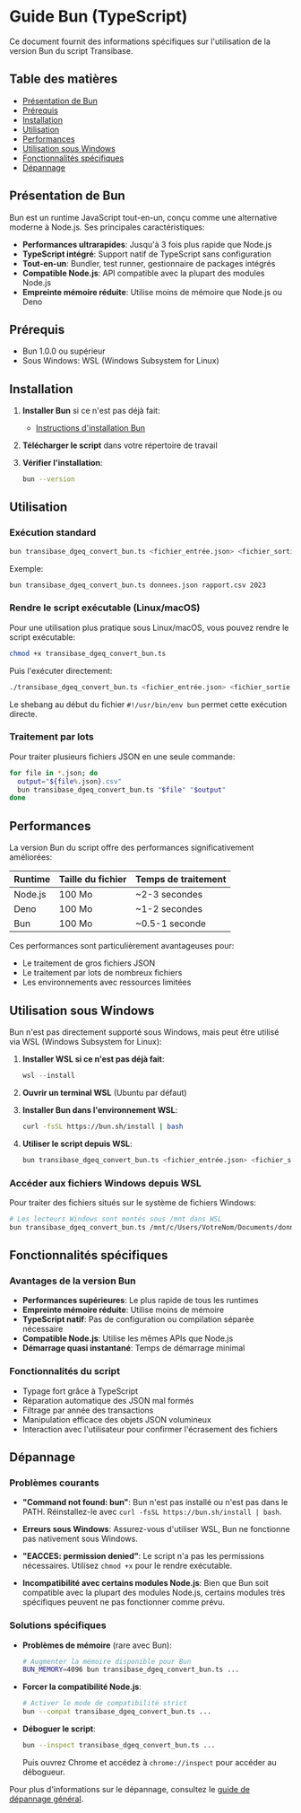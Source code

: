 # Guide Bun (TypeScript)

Ce document fournit des informations spécifiques sur l'utilisation de la version Bun du script Transibase.

## Table des matières

- [Présentation de Bun](#présentation-de-bun)
- [Prérequis](#prérequis)
- [Installation](#installation)
- [Utilisation](#utilisation)
- [Performances](#performances)
- [Utilisation sous Windows](#utilisation-sous-windows)
- [Fonctionnalités spécifiques](#fonctionnalités-spécifiques)
- [Dépannage](#dépannage)

## Présentation de Bun

Bun est un runtime JavaScript tout-en-un, conçu comme une alternative moderne à Node.js. Ses principales caractéristiques:

- **Performances ultrarapides**: Jusqu'à 3 fois plus rapide que Node.js
- **TypeScript intégré**: Support natif de TypeScript sans configuration
- **Tout-en-un**: Bundler, test runner, gestionnaire de packages intégrés
- **Compatible Node.js**: API compatible avec la plupart des modules Node.js
- **Empreinte mémoire réduite**: Utilise moins de mémoire que Node.js ou Deno

## Prérequis

- Bun 1.0.0 ou supérieur
- Sous Windows: WSL (Windows Subsystem for Linux)

## Installation

1. **Installer Bun** si ce n'est pas déjà fait:
   - [Instructions d'installation Bun](/doc/installation.md#bun)

2. **Télécharger le script** dans votre répertoire de travail

3. **Vérifier l'installation**:
   ```bash
   bun --version
   ```

## Utilisation

### Exécution standard

```bash
bun transibase_dgeq_convert_bun.ts <fichier_entrée.json> <fichier_sortie.csv> [année]
```

Exemple:
```bash
bun transibase_dgeq_convert_bun.ts donnees.json rapport.csv 2023
```

### Rendre le script exécutable (Linux/macOS)

Pour une utilisation plus pratique sous Linux/macOS, vous pouvez rendre le script exécutable:

```bash
chmod +x transibase_dgeq_convert_bun.ts
```

Puis l'exécuter directement:
```bash
./transibase_dgeq_convert_bun.ts <fichier_entrée.json> <fichier_sortie.csv> [année]
```

Le shebang au début du fichier `#!/usr/bin/env bun` permet cette exécution directe.

### Traitement par lots

Pour traiter plusieurs fichiers JSON en une seule commande:

```bash
for file in *.json; do
  output="${file%.json}.csv"
  bun transibase_dgeq_convert_bun.ts "$file" "$output"
done
```

## Performances

La version Bun du script offre des performances significativement améliorées:

| Runtime | Taille du fichier | Temps de traitement |
|---------|------------------|---------------------|
| Node.js | 100 Mo           | ~2-3 secondes       |
| Deno    | 100 Mo           | ~1-2 secondes       |
| Bun     | 100 Mo           | ~0.5-1 seconde      |

Ces performances sont particulièrement avantageuses pour:
- Le traitement de gros fichiers JSON
- Le traitement par lots de nombreux fichiers
- Les environnements avec ressources limitées

## Utilisation sous Windows

Bun n'est pas directement supporté sous Windows, mais peut être utilisé via WSL (Windows Subsystem for Linux):

1. **Installer WSL si ce n'est pas déjà fait**:
   ```powershell
   wsl --install
   ```

2. **Ouvrir un terminal WSL** (Ubuntu par défaut)

3. **Installer Bun dans l'environnement WSL**:
   ```bash
   curl -fsSL https://bun.sh/install | bash
   ```

4. **Utiliser le script depuis WSL**:
   ```bash
   bun transibase_dgeq_convert_bun.ts <fichier_entrée.json> <fichier_sortie.csv> [année]
   ```

### Accéder aux fichiers Windows depuis WSL

Pour traiter des fichiers situés sur le système de fichiers Windows:

```bash
# Les lecteurs Windows sont montés sous /mnt dans WSL
bun transibase_dgeq_convert_bun.ts /mnt/c/Users/VotreNom/Documents/donnees.json /mnt/c/Users/VotreNom/Documents/rapport.csv
```

## Fonctionnalités spécifiques

### Avantages de la version Bun

- **Performances supérieures**: Le plus rapide de tous les runtimes
- **Empreinte mémoire réduite**: Utilise moins de mémoire
- **TypeScript natif**: Pas de configuration ou compilation séparée nécessaire
- **Compatible Node.js**: Utilise les mêmes APIs que Node.js
- **Démarrage quasi instantané**: Temps de démarrage minimal

### Fonctionnalités du script

- Typage fort grâce à TypeScript
- Réparation automatique des JSON mal formés
- Filtrage par année des transactions
- Manipulation efficace des objets JSON volumineux
- Interaction avec l'utilisateur pour confirmer l'écrasement des fichiers

## Dépannage

### Problèmes courants

- **"Command not found: bun"**: Bun n'est pas installé ou n'est pas dans le PATH. Réinstallez-le avec `curl -fsSL https://bun.sh/install | bash`.

- **Erreurs sous Windows**: Assurez-vous d'utiliser WSL, Bun ne fonctionne pas nativement sous Windows.

- **"EACCES: permission denied"**: Le script n'a pas les permissions nécessaires. Utilisez `chmod +x` pour le rendre exécutable.

- **Incompatibilité avec certains modules Node.js**: Bien que Bun soit compatible avec la plupart des modules Node.js, certains modules très spécifiques peuvent ne pas fonctionner comme prévu.

### Solutions spécifiques

- **Problèmes de mémoire** (rare avec Bun):
  ```bash
  # Augmenter la mémoire disponible pour Bun
  BUN_MEMORY=4096 bun transibase_dgeq_convert_bun.ts ...
  ```

- **Forcer la compatibilité Node.js**:
  ```bash
  # Activer le mode de compatibilité strict
  bun --compat transibase_dgeq_convert_bun.ts ...
  ```

- **Déboguer le script**:
  ```bash
  bun --inspect transibase_dgeq_convert_bun.ts ...
  ```
  Puis ouvrez Chrome et accédez à `chrome://inspect` pour accéder au débogueur.

Pour plus d'informations sur le dépannage, consultez le [guide de dépannage général](/doc/troubleshooting.md).